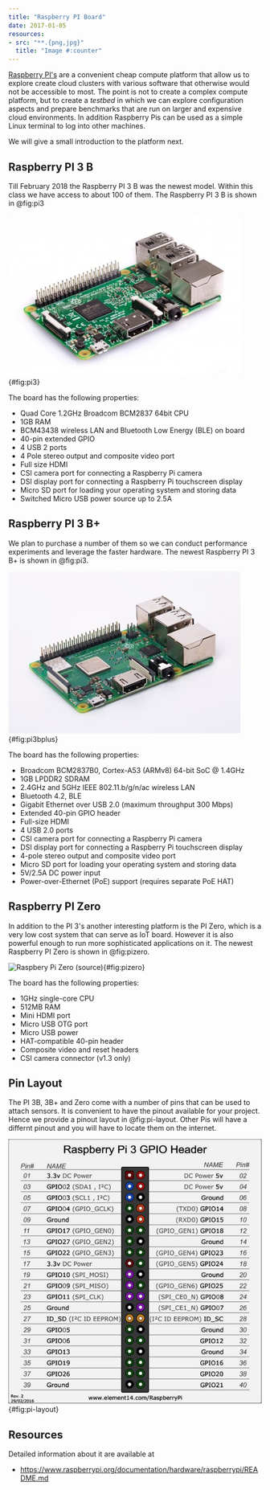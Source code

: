 ```yaml
---
title: "Raspberry PI Board"
date: 2017-01-05
resources:
- src: "**.{png,jpg}"
  title: "Image #:counter"
---
```


[Raspberry PI's](https://www.raspberrypi.org/) are a convenient cheap
compute platform that allow us to explore create cloud clusters
with various software that otherwise
would not be accessible to most. The point is not to create a complex
compute platform, but to create a *testbed* in which we can explore
configuration aspects and prepare benchmarks that are run on larger
and expensive cloud environments. In addition Raspberry Pis can be used
as a simple Linux terminal to log into other machines.

We will give a small introduction to the platform next.

## Raspberry PI 3 B

Till February 2018 the Raspberry PI 3 B was the newest model. Within
this class we have access to about 100 of them. The Raspberry PI 3 B is shown in @fig:pi3

![Raspberry PI 3B](images/pi-3.jpg){#fig:pi3}

The board has the following properties:

* Quad Core 1.2GHz Broadcom BCM2837 64bit CPU
* 1GB RAM
* BCM43438 wireless LAN and Bluetooth Low Energy (BLE) on board
* 40-pin extended GPIO
* 4 USB 2 ports
* 4 Pole stereo output and composite video port
* Full size HDMI
* CSI camera port for connecting a Raspberry Pi camera
* DSI display port for connecting a Raspberry Pi touchscreen display
* Micro SD port for loading your operating system and storing data
* Switched Micro USB power source up to 2.5A

## Raspberry PI 3 B+

We plan to purchase a number of them so we can conduct performance
experiments and leverage the faster hardware. The newest Raspberry PI 3 B+ is shown in @fig:pi3.

![Raspberry PI 3 B+](images/pi3bplus.jpg){#fig:pi3bplus}

The board has the following properties:

* Broadcom BCM2837B0, Cortex-A53 (ARMv8) 64-bit SoC @ 1.4GHz
* 1GB LPDDR2 SDRAM
* 2.4GHz and 5GHz IEEE 802.11.b/g/n/ac wireless LAN
* Bluetooth 4.2, BLE
* Gigabit Ethernet over USB 2.0 (maximum throughput 300 Mbps)
* Extended 40-pin GPIO header
* Full-size HDMI
* 4 USB 2.0 ports
* CSI camera port for connecting a Raspberry Pi camera
* DSI display port for connecting a Raspberry Pi touchscreen display
* 4-pole stereo output and composite video port
* Micro SD port for loading your operating system and storing data
* 5V/2.5A DC power input
* Power-over-Ethernet (PoE) support (requires separate PoE HAT)


## Raspberry PI Zero

In addition to the PI 3's another interesting platform is the PI Zero,
which is a very low cost system that can serve as IoT board. However
it is also powerful enough to run more sophisticated applications on
it. The newest Raspberry PI Zero is shown in @fig:pizero.


![Raspbery Pi Zero [(source)](https://www.raspberrypi.org/products/raspberry-pi-zero/)](images/Raspberry-Pi-Zero-462x322.jpg){#fig:pizero}

The board has the following properties:

* 1GHz single-core CPU
* 512MB RAM
* Mini HDMI port
* Micro USB OTG port
* Micro USB power
* HAT-compatible 40-pin header
* Composite video and reset headers
* CSI camera connector (v1.3 only)

## Pin Layout

The PI 3B, 3B+ and Zero come with a number of pins that can be used to
attach sensors. It is convenient to have the pinout available for your
project. Hence we provide a pinout layout in @fig:pi-layout. Other
Pis will have a differnt pinout and you will have to locate them on
the internet.

![Pinout](images/rasp3.jpg){#fig:pi-layout}


## Resources

Detailed information about it are available at

* <https://www.raspberrypi.org/documentation/hardware/raspberrypi/README.md>


